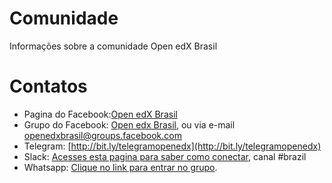 # Comunidade
Informações sobre a comunidade Open edX Brasil


# Contatos
* Pagina do Facebook:[Open edX Brasil](https://www.facebook.com/openedxbrasil/)
* Grupo do Facebook: [Open edx Brasil](https://www.facebook.com/groups/openedxbrasil/), ou via e-mail [openedxbrasil@groups.facebook.com](mailto:openedxbrasil@groups.facebook.com)
* Telegram: [http://bit.ly/telegramopenedx](http://bit.ly/telegramopenedx)
* Slack: [Acesses esta pagina para saber como conectar](https://open.edx.org/blog/open-edx-slack), canal #brazil
* Whatsapp: [Clique no link para entrar no grupo](https://chat.whatsapp.com/2sMtg3eIPELJN7tOIjwgvB).
